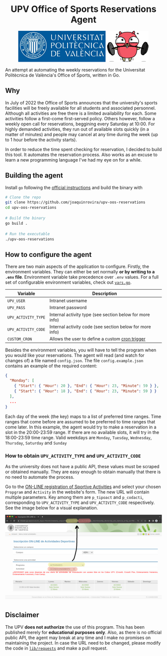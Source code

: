 <center>

# UPV Office of Sports Reservations Agent

<img src="./.img/UPV.jpg"  height="100" />
<img src="./.img/muscles-clipart-ghoper.gif" height="100"  />

</center>

An attempt at automating the weekly reservations for the Universitat Politècnica de València's Office of Sports, written in Go.

## Why

In July of 2022 the Office of Sports announces that the university's sports facilities will be freely available for all students and associated personnel. Although all activities are free there is a limited availability for each. Some activities follow a first-come first-served policy. Others however, follow a weekly open call for reservations, beggining every Saturday at 10:00. For highly demanded activities, they run out of available slots quickly (in a matter of minutes) and people may cancel at any time during the week (up to 1 hour before the activity starts).

In order to reduce the time spent checking for reservation, I decided to build this tool. It automates the reservation process. Also works as an excuse to learn a new programming language I've had my eye on for a while. 

## Building the agent

Install `go` following the [official instructions](https://go.dev/doc/install) and build the binary with 

```bash
# Clone the repo
git clone https://github.com/joaquinrovira/upv-oos-reservations
cd upv-oos-reservations

# Build the binary
go build .

# Run the executable
./upv-oos-reservations
``` 

## How to configure the agent

There are two main aspects of the application to configure. Firstly, the environment variables. They can either be set normally **or by writing to a `.env` file**. Environment variable take precedence over `.env` values. For a full set of configurable environment variables, check out [`vars.go`](./lib/vars/vars.go).

<center>

| Variable            | Description                                                                                                  |
| ------------------- | ------------------------------------------------------------------------------------------------------------ |
| `UPV_USER`          | Intranet username                                                                                            |
| `UPV_PASS`          | Intranet password                                                                                            |
| `UPV_ACTIVITY_TYPE` | Internal activity type (see section below for more info)                                                     |
| `UPV_ACTIVITY_CODE` | Internal activity code (see section below for more info)                                                     |
| `CUSTOM_CRON`       | Allows the user to define a custom [cron trigger](https://github.com/reugn/go-quartz#cron-expression-format) |

</center>

Besides the environment variables, you will have to tell the program when you would like your reservations. The agent will read (and watch for changes of) a file named `config.json`. The file `config.example.json` contains an example of the required content:

```json
{
  "Monday": [
    { "Start": { "Hour": 20 }, "End": { "Hour": 23, "Minute": 59 } },
    { "Start": { "Hour": 18 }, "End": { "Hour": 23, "Minute": 59 } }
  ],
  ...
}
```

Each day of the week (the key) maps to a list of preferred time ranges. Time ranges that come before are assumed to be preferred to time ranges that come later. In this example, the agent would try to make a reservation in a slot in the 20:00-23:59 range. If there are no available slots, it will try in the 18:00-23:59 time range. Valid weekdays are `Monday`, `Tuesday`, `Wednesday`, `Thursday`, `Saturday` and `Sunday`

### How to obtain `UPV_ACTIVITY_TYPE` and `UPV_ACTIVITY_CODE`

As the university does not have a public API, these values must be scraped or obtained manually. They are easy enough to obtain manually that there is no need to automate the process.

Go to the [ON-LINE registration of Sportive Activities](https://intranet.upv.es/pls/soalu/sic_depact.HSemActividades) and select your chosen `Propgram` and `Activity` in the website's form. The new URL will contain multiple parameters. Key among them are `p_tipoact` and `p_codacti`, corresponding to `UPV_ACTIVITY_TYPE` and `UPV_ACTIVITY_CODE` respectively. See the image below for a visual explanation.

<center>

<img src="./.img/obtaining-the-codes.png"/>

</center>


## Disclaimer

The UPV **does not authorize** the use of this program. This has been published merely for **educational purposes only**. Also, as there is no official public API, the agent may break at any time and I make no promises on maintaining the project. In case the URL need to be changed, please modify the code in [`lib/requests`](./lib/requests/) and make a pull request.